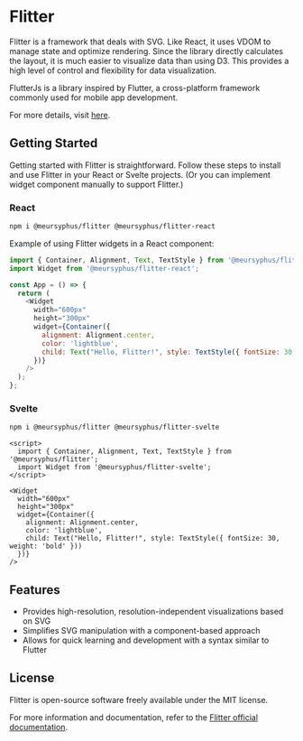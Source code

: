 # Flitter

Flitter is a framework that deals with SVG. Like React, it uses VDOM to manage state and optimize rendering. Since the library directly calculates the layout, it is much easier to visualize data than using D3. This provides a high level of control and flexibility for data visualization.

FlutterJs is a library inspired by Flutter, a cross-platform framework commonly used for mobile app development.

For more details, visit [here](https://flitter.pages.dev).

## Getting Started

Getting started with Flitter is straightforward. Follow these steps to install and use Flitter in your React or Svelte projects. (Or you can implement widget component manually to support Flitter.)

### React

```bash
npm i @meursyphus/flitter @meursyphus/flitter-react
```

Example of using Flitter widgets in a React component:

```javascript
import { Container, Alignment, Text, TextStyle } from '@meursyphus/flitter';
import Widget from '@meursyphus/flitter-react';

const App = () => {
  return (
    <Widget
      width="600px"
      height="300px"
      widget={Container({
        alignment: Alignment.center,
        color: 'lightblue',
        child: Text("Hello, Flitter!", style: TextStyle({ fontSize: 30, weight: 'bold' }))
      })}
    />
  );
};
```

### Svelte

```bash
npm i @meursyphus/flitter @meursyphus/flitter-svelte
```

```svelte
<script>
  import { Container, Alignment, Text, TextStyle } from '@meursyphus/flitter';
  import Widget from '@meursyphus/flitter-svelte';
</script>

<Widget
  width="600px"
  height="300px"
  widget={Container({
    alignment: Alignment.center,
    color: 'lightblue',
    child: Text("Hello, Flitter!", style: TextStyle({ fontSize: 30, weight: 'bold' }))
  })}
/>
```

## Features

- Provides high-resolution, resolution-independent visualizations based on SVG
- Simplifies SVG manipulation with a component-based approach
- Allows for quick learning and development with a syntax similar to Flutter

## License

Flitter is open-source software freely available under the MIT license.

For more information and documentation, refer to the [Flitter official documentation](https://flitter.pages.dev).
